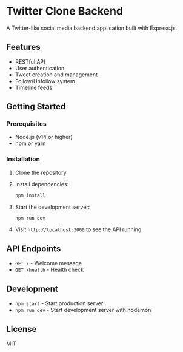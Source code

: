 # Twitter Clone Backend

A Twitter-like social media backend application built with Express.js.

## Features

- RESTful API
- User authentication
- Tweet creation and management
- Follow/Unfollow system
- Timeline feeds

## Getting Started

### Prerequisites

- Node.js (v14 or higher)
- npm or yarn

### Installation

1. Clone the repository
2. Install dependencies:
   ```bash
   npm install
   ```

3. Start the development server:
   ```bash
   npm run dev
   ```

4. Visit `http://localhost:3000` to see the API running

## API Endpoints

- `GET /` - Welcome message
- `GET /health` - Health check

## Development

- `npm start` - Start production server
- `npm run dev` - Start development server with nodemon

## License

MIT
